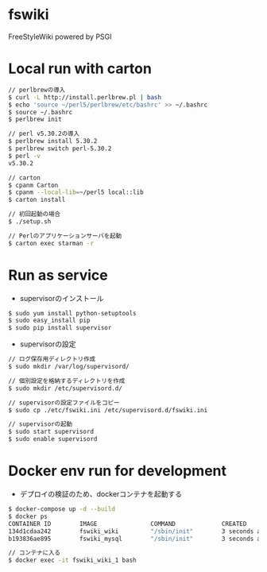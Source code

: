 fswiki
======

FreeStyleWiki powered by PSGI


Local run with carton
======================

```sh
// perlbrewの導入
$ curl -L http://install.perlbrew.pl | bash
$ echo 'source ~/perl5/perlbrew/etc/bashrc' >> ~/.bashrc
$ source ~/.bashrc
$ perlbrew init

// perl v5.30.2の導入
$ perlbrew install 5.30.2
$ perlbrew switch perl-5.30.2
$ perl -v
v5.30.2

// carton
$ cpanm Carton
$ cpanm --local-lib=~/perl5 local::lib
$ carton install

// 初回起動の場合
$ ./setup.sh

// Perlのアプリケーションサーバを起動
$ carton exec starman -r
```


Run as service
==============

- supervisorのインストール

```sh
$ sudo yum install python-setuptools
$ sudo easy_install pip
$ sudo pip install supervisor
```

- supervisorの設定

```sh
// ログ保存用ディレクトリ作成
$ sudo mkdir /var/log/supervisord/

// 個別設定を格納するディレクトリを作成
$ sudo mkdir /etc/supervisord.d/

// supervisorの設定ファイルをコピー
$ sudo cp ./etc/fswiki.ini /etc/supervisord.d/fswiki.ini

// supervisorの起動
$ sudo start supervisord
$ sudo enable supervisord
```

Docker env run for development
==============================

- デプロイの検証のため、dockerコンテナを起動する
```sh
$ docker-compose up -d --build
$ docker ps
CONTAINER ID        IMAGE               COMMAND             CREATED             STATUS              PORTS                                                NAMES
134d1cdaa242        fswiki_wiki         "/sbin/init"        3 seconds ago       Up 3 seconds        0.0.0.0:80->80/tcp, 22/tcp, 0.0.0.0:5000->5000/tcp   fswiki_wiki_1
b193836ae895        fswiki_mysql        "/sbin/init"        3 seconds ago       Up 3 seconds        22/tcp, 0.0.0.0:3306->3306/tcp                       fswiki_mysql_1

// コンテナに入る
$ docker exec -it fswiki_wiki_1 bash
```
